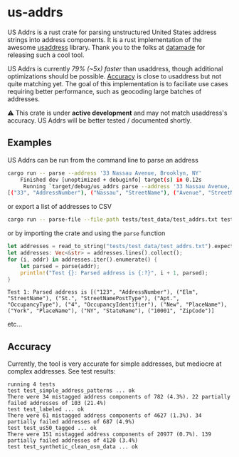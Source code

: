 # us-addrs

US Addrs is a rust crate for parsing unstructured United States address strings into address components.
It is a rust implementation of the awesome [usaddress](https://github.com/datamade/usaddress/tree/master) library.
Thank you to the folks at [datamade](https://datamade.us/) for releasing such a cool tool.

US Addrs is currently _79% (~5x) faster_ than usaddress, though additional optimizations should be possible. [Accuracy](#accuracy) is close to usaddress but not quite matching yet.
The goal of this implementation is to faciliate use cases requiring better performance, such as geocoding large batches of addresses.

:warning: This crate is under **active development** and may not match usaddress's accuracy. US Addrs will be better tested / documented shortly.

## Examples

US Addrs can be run from the command line to parse an address

```bash
cargo run -- parse --address '33 Nassau Avenue, Brooklyn, NY'
    Finished dev [unoptimized + debuginfo] target(s) in 0.12s
     Running `target/debug/us_addrs parse --address '33 Nassau Avenue, Brooklyn, NY'`
[("33", "AddressNumber"), ("Nassau", "StreetName"), ("Avenue", "StreetNamePostType"), ("Brooklyn", "PlaceName"), ("NY", "StateName")]
```

or export a list of addresses to CSV

```bash
cargo run -- parse-file --file-path tests/test_data/test_addrs.txt test.csv
```

or by importing the crate and using the `parse` function

```rust
let addresses = read_to_string("tests/test_data/test_addrs.txt").expect("Could not read file");
let addresses: Vec<&str> = addresses.lines().collect();
for (i, addr) in addresses.iter().enumerate() {
    let parsed = parse(addr);
    println!("Test {}: Parsed address is {:?}", i + 1, parsed);
}
```

```
Test 1: Parsed address is [("123", "AddressNumber"), ("Elm", "StreetName"), ("St.", "StreetNamePostType"), ("Apt.", "OccupancyType"), ("4", "OccupancyIdentifier"), ("New", "PlaceName"), ("York", "PlaceName"), ("NY", "StateName"), ("10001", "ZipCode")]
```

etc...

## Accuracy

Currently, the tool is very accurate for simple addresses, but mediocre at complex addresses. See test results:

```
running 4 tests
test test_simple_address_patterns ... ok
There were 34 mistagged address components of 782 (4.3%). 22 partially failed addresses of 103 (21.4%)
test test_labeled ... ok
There were 61 mistagged address components of 4627 (1.3%). 34 partially failed addresses of 687 (4.9%)
test test_us50_tagged ... ok
There were 151 mistagged address components of 20977 (0.7%). 139 partially failed addresses of 4120 (3.4%)
test test_synthetic_clean_osm_data ... ok
```
